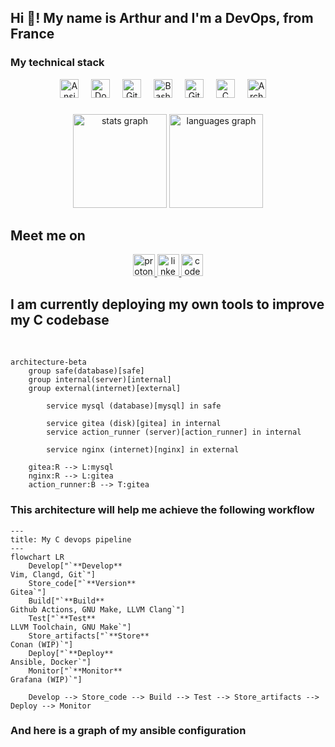 <h2 align="left">Hi 👋! My name is Arthur and I'm a DevOps, from France</h2>

###

<h3> My technical stack </h3>
<div align="center">
  <img src="https://cdn.jsdelivr.net/gh/devicons/devicon/icons/ansible/ansible-original.svg" height="30" alt="Ansible logo"  />
  <img width="12" />
  <img src="https://cdn.jsdelivr.net/gh/devicons/devicon/icons/docker/docker-original.svg" height="30" alt="Docker logo"  />
  <img width="12" />
  <img src="https://cdn.jsdelivr.net/gh/devicons/devicon/icons/githubactions/githubactions-original.svg" height="30" alt="GitHub Actions logo"  />
  <img width="12" />
  <img src="https://cdn.jsdelivr.net/gh/devicons/devicon/icons/bash/bash-original.svg" height="30" alt="Bash logo"  />
  <img width="12" />
  <img src="https://cdn.jsdelivr.net/gh/devicons/devicon/icons/git/git-original.svg" height="30" alt="Git logo"  />
  <img width="12" />
  <img src="https://cdn.jsdelivr.net/gh/devicons/devicon/icons/c/c-original.svg" height="30" alt="C logo"  />
  <img width="12" />
  <img src="https://cdn.jsdelivr.net/gh/devicons/devicon/icons/archlinux/archlinux-original.svg" height="30" alt="Arch Linux logo"  />
  <img width="12" />
</div>

###

<div align="center">
  <img src="https://github-readme-stats.vercel.app/api?username=boyreau&hide_title=false&hide_rank=true&show_icons=true&include_all_commits=false&count_private=true&disable_animations=false&theme=dracula&locale=en&hide_border=false" height="150" alt="stats graph"  />
  <img src="https://github-readme-stats.vercel.app/api/top-langs?username=boyreau&locale=en&hide_title=false&count_private=false&layout=compact&card_width=320&langs_count=5&theme=dracula&hide_border=false&" height="150" alt="languages graph"  />
</div>

<h2> Meet me on </h2>

<div align="center">
  <a href="mailto:bnzlvosnb@mozmail.com">
    <img src="https://img.shields.io/static/v1?message=ProtonMail&logo=protonmail&label=&color=6D4AFF&logoColor=white&labelColor=&style=for-the-badge" height="35" alt="proton mail logo"  />
  </a>
  <a href="https://www.linkedin.com/in/arthur-b-346985283">
    <img src="https://img.shields.io/static/v1?message=LinkedIn&logo=linkedin&label=&color=0077B5&logoColor=white&labelColor=&style=for-the-badge" height="35" alt="linkedin logo"  />
  </a>
  <a href="https://codeberg.org/zo">
    <img src="https://img.shields.io/static/v1?message=Codeberg&logo=codeberg&label=&color=4793CC&logoColor=white&labelColor=&style=for-the-badge" height="35" alt="codeberg logo"  />
  </a>
</div>

<h2> I am currently deploying my own tools to improve my C codebase </h2>

<br clear="both">

```mermaid
architecture-beta
    group safe(database)[safe]
    group internal(server)[internal]
    group external(internet)[external]

        service mysql (database)[mysql] in safe

        service gitea (disk)[gitea] in internal
        service action_runner (server)[action_runner] in internal

        service nginx (internet)[nginx] in external

    gitea:R --> L:mysql
    nginx:R --> L:gitea
    action_runner:B --> T:gitea
```

###

<h3> This architecture will help me achieve the following workflow </h3>

```mermaid
---
title: My C devops pipeline
---
flowchart LR
    Develop["`**Develop**
Vim, Clangd, Git`"]
    Store_code["`**Version**
Gitea`"]
    Build["`**Build**
Github Actions, GNU Make, LLVM Clang`"]
    Test["`**Test**
LLVM Toolchain, GNU Make`"]
    Store_artifacts["`**Store**
Conan (WIP)`"]
    Deploy["`**Deploy**
Ansible, Docker`"]
    Monitor["`**Monitor**
Grafana (WIP)`"]

    Develop --> Store_code --> Build --> Test --> Store_artifacts --> Deploy --> Monitor
```

<h3> And here is a graph of my ansible configuration </h3>

